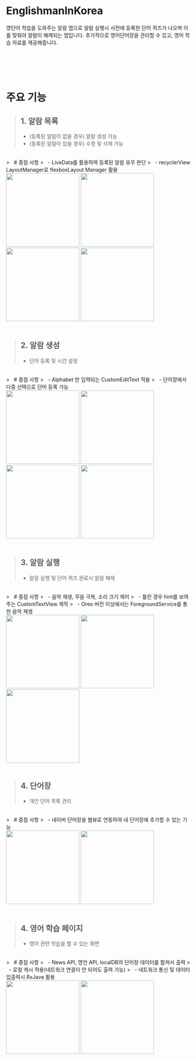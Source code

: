 # EnglishmanInKorea

영단어 학습을 도와주는 알람 앱으로
알람 실행시 사전에 등록한 단어 퀴즈가 나오며 이를 맞춰야 알람이 해제되는 앱입니다.
추가적으로 영어단어장을 관리할 수 있고, 영어 학습 자료를 제공해줍니다.


<br>

<br><br>
    
# 주요 기능  

> ## 1. 알람 목록
> - (등록된 알람이 없을 경우) 알람 생성 가능
> - (동록된 알람이 있을 경우) 수정 및 삭제 가능  
<br>
> &nbsp; # 중점 사항  
> &nbsp; - LiveData를 활용하여 등록된 알람 유무 판단  
> &nbsp; - recyclerView LayoutManager로 flexboxLayout Manager 활용  

<div>
  <img width="200" src="https://user-images.githubusercontent.com/62230118/82783161-e86e9400-9e98-11ea-9f50-29b5a471cae1.jpg">
  <img width="200" src="https://user-images.githubusercontent.com/62230118/82783206-ffad8180-9e98-11ea-94e5-c869bc9dad14.jpg">
  <img width="200" src="https://user-images.githubusercontent.com/62230118/82783211-00deae80-9e99-11ea-8390-1971a67c142a.jpg">
  <img width="200" src="https://user-images.githubusercontent.com/62230118/82783729-01c41000-9e9a-11ea-8f88-ccc04ab1dc95.jpg">
</div>
<br>

> ## 2. 알람 생성
> - 단어 등록 및 시간 설정  
<br>
> &nbsp; # 중점 사항  
> &nbsp; - Alphabet 만 입력되는 CustomEditText 적용  
> &nbsp; - 단어장에서 다중 선택으로 단어 등록 가능

<div>
  <img width="200" src="https://user-images.githubusercontent.com/62230118/82783161-e86e9400-9e98-11ea-9f50-29b5a471cae1.jpg">
  <img width="200" src="https://user-images.githubusercontent.com/62230118/82783206-ffad8180-9e98-11ea-94e5-c869bc9dad14.jpg">
  <img width="200" src="https://user-images.githubusercontent.com/62230118/82783211-00deae80-9e99-11ea-8390-1971a67c142a.jpg">
  <img width="200" src="https://user-images.githubusercontent.com/62230118/82783729-01c41000-9e9a-11ea-8f88-ccc04ab1dc95.jpg">
</div>
<br>

> ## 3. 알람 실행
> - 알람 실행 및 단어 퀴즈 완료시 알람 해제  
<br>
> &nbsp; # 중점 사항  
> &nbsp; - 음악 재생, 무음 극복, 소리 크기 제어  
> &nbsp; - 틀린 경우 hint를 보여주는 CustomTextView 제작  
> &nbsp; - Oreo 버전 이상에서는 ForegroundService를 통한 음악 재생  

<div>
  <img width="200" src="https://user-images.githubusercontent.com/62230118/82783332-308db680-9e99-11ea-985a-37fdf80fdf5b.jpg">
  <img width="200" src="https://user-images.githubusercontent.com/62230118/82783335-31bee380-9e99-11ea-84c1-e289bc460dd8.jpg">
  <img width="200" src="https://user-images.githubusercontent.com/62230118/82783337-32577a00-9e99-11ea-8516-c4a3013275fc.jpg">
</div>
<br>

> ## 4. 단어장
> - 개인 단어 목록 관리  
<br>
> &nbsp; # 중점 사항  
> &nbsp; - 네이버 단어장을 웹뷰로 연동하여 내 단어장에 추가할 수 있는 기능

<div>
  <img width="200" src="https://user-images.githubusercontent.com/62230118/82783286-21a70400-9e99-11ea-9179-280a789cd681.jpg">
  <img width="200" src="https://user-images.githubusercontent.com/62230118/82783289-223f9a80-9e99-11ea-8c07-4d7a485a5d33.jpg">
</div>
<br>

> ## 4. 영어 학습 페이지
> - 영어 관련 학습을 할 수 있는 화면  
<br>
> &nbsp; # 중점 사항  
> &nbsp; - News API, 명언 API, localDB의 단어장 데이터를 합쳐서 출력  
> &nbsp; - 로컬 캐시 적용(네트워크 연결이 안 되어도 출력 가능)  
> &nbsp; - 네트워크 통신 및 데이터 입출력시 RxJava 활용  

<div>
  <img width="200" src="https://user-images.githubusercontent.com/62230118/82783281-1fdd4080-9e99-11ea-9c7f-bda66cca0fe9.jpg">
  <img width="200" src="https://user-images.githubusercontent.com/62230118/82783285-210e6d80-9e99-11ea-8519-22cc004e4e6b.jpg">
</div>
<br>


